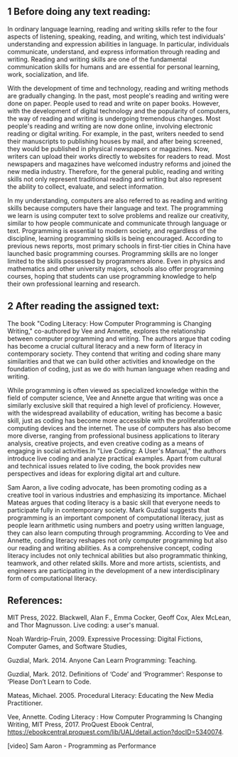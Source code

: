 ## 1 Before doing any text reading:

In ordinary language learning, reading and writing skills refer to the four aspects of listening, speaking, reading, and writing, which test individuals' understanding and expression abilities in language. In particular, individuals communicate, understand, and express information through reading and writing. Reading and writing skills are one of the fundamental communication skills for humans and are essential for personal learning, work, socialization, and life.

With the development of time and technology, reading and writing methods are gradually changing. In the past, most people's reading and writing were done on paper. People used to read and write on paper books. However, with the development of digital technology and the popularity of computers, the way of reading and writing is undergoing tremendous changes. Most people's reading and writing are now done online, involving electronic reading or digital writing. For example, in the past, writers needed to send their manuscripts to publishing houses by mail, and after being screened, they would be published in physical newspapers or magazines. Now, writers can upload their works directly to websites for readers to read. Most newspapers and magazines have welcomed industry reforms and joined the new media industry. Therefore, for the general public, reading and writing skills not only represent traditional reading and writing but also represent the ability to collect, evaluate, and select information.

In my understanding, computers are also referred to as reading and writing skills because computers have their language and text. The programming we learn is using computer text to solve problems and realize our creativity, similar to how people communicate and communicate through language or text. Programming is essential to modern society, and regardless of the discipline, learning programming skills is being encouraged. According to previous news reports, most primary schools in first-tier cities in China have launched basic programming courses. Programming skills are no longer limited to the skills possessed by programmers alone. Even in physics and mathematics and other university majors, schools also offer programming courses, hoping that students can use programming knowledge to help their own professional learning and research.

## 2 After reading the assigned text:

The book "Coding Literacy: How Computer Programming is Changing Writing," co-authored by Vee and Annette, explores the relationship between computer programming and writing. The authors argue that coding has become a crucial cultural literacy and a new form of literacy in contemporary society. They contend that writing and coding share many similarities and that we can build other activities and knowledge on the foundation of coding, just as we do with human language when reading and writing.

While programming is often viewed as specialized knowledge within the field of computer science, Vee and Annette argue that writing was once a similarly exclusive skill that required a high level of proficiency. However, with the widespread availability of education, writing has become a basic skill, just as coding has become more accessible with the proliferation of computing devices and the internet. The use of computers has also become more diverse, ranging from professional business applications to literary analysis, creative projects, and even creative coding as a means of engaging in social activities.In "Live Coding: A User's Manual," the authors introduce live coding and analyze practical examples. Apart from cultural and technical issues related to live coding, the book provides new perspectives and ideas for exploring digital art and culture.

Sam Aaron, a live coding advocate, has been promoting coding as a creative tool in various industries and emphasizing its importance. Michael Mateas argues that coding literacy is a basic skill that everyone needs to participate fully in contemporary society. Mark Guzdial suggests that programming is an important component of computational literacy, just as people learn arithmetic using numbers and poetry using written language, they can also learn computing through programming. According to Vee and Annette, coding literacy reshapes not only computer programming but also our reading and writing abilities. As a comprehensive concept, coding literacy includes not only technical abilities but also programmatic thinking, teamwork, and other related skills. More and more artists, scientists, and engineers are participating in the development of a new interdisciplinary form of computational literacy.

## References:

MIT Press, 2022. Blackwell, Alan F., Emma Cocker, Geoff Cox, Alex McLean, and Thor Magnusson. Live coding: a user's manual.

Noah Wardrip-Fruin, 2009. Expressive Processing: Digital Fictions, Computer Games, and Software Studies,

Guzdial, Mark. 2014. Anyone Can Learn Programming: Teaching.

Guzdial, Mark. 2012. Definitions of ‘Code’ and ‘Programmer’: Response to ‘Please Don’t Learn to Code.

Mateas, Michael. 2005. Procedural Literacy: Educating the New Media Practitioner. 

Vee, Annette. Coding Literacy : How Computer Programming Is Changing Writing, MIT Press, 2017. ProQuest Ebook Central, https://ebookcentral.proquest.com/lib/UAL/detail.action?docID=5340074.

[video] Sam Aaron - Programming as Performance

